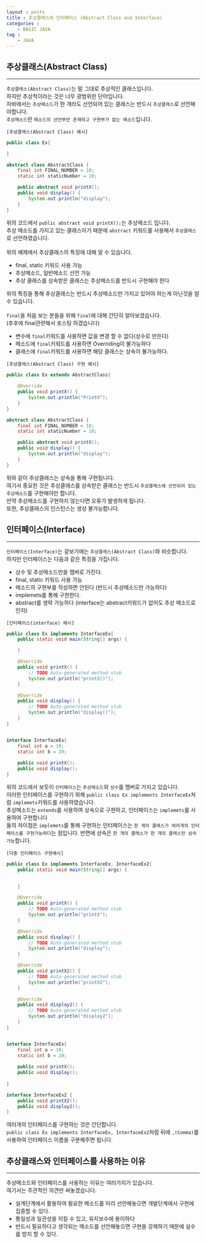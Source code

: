 ```yaml
---
layout : posts
title : 추상클래스와 인터페이스 (Abstract Class and Interface)
categories :
    - BASIC JAVA
tag :
    - JAVA
---
```


## __추상클래스(Abstract Class)__
---
`추상클래스(Abstract Class)`는 말 그대로 추상적인 클래스입니다.<br>
하지만 추상적이라는 것은 너무 광범위한 단어입니다.<br>
자바에서는 `추상메소드`가 한 개라도 선언되어 있는 클래스는 반드시 `추상클래스`로 선언해야합니다.<br>
`추상메소드`란 `메소드의 선언부만 존재하고 구현부가 없는 메소드`입니다.<br>

`[추상클래스(Abstract Class) 예시]`
```java
public class Ex{

}

abstract class AbstractClass {
    final int FINAL_NUMBER = 10;
    static int staticNumber = 10;

    public abstract void printX();
    public void display() {
        System.out.println("display");
    }
}
```
위의 코드에서 `public abstract void printX();`는 추상메소드 입니다.<br>
추상 메소드를 가지고 있는 클래스이기 때문에 `abstract` 키워드를 사용해서 `추상클래스`로 선언하였습니다.<br>
<br>
위의 예제에서 추상클래스의 특징에 대해 알 수 있습니다.

- final, static 키워드 사용 가능
- 추상메소드, 일반메소드 선언 가능
- 추상 클래스를 상속받은 클래스는 추상메소드를 반드시 구현해야 한다

위의 특징을 통해 추상클래스는 반드시 추상메소드만 가지고 있어야 하는게 아닌것을 알 수 있습니다.<br><br>
`final`을 처음 보는 분들을 위해 `final`에 대해 간단히 알아보겠습니다.<br> (추후에 final관련해서 포스팅 하겠습니다)

- 변수에 `final`키워드를 사용하면 값을 변경 할 수 없다(상수로 만든다)
- 메소드에 `final`키워드를 사용하면 Overriding이 불가능하다
- 클래스에 `final`키워드를 사용하면 해당 클래스는 상속이 불가능하다.

`[추상클래스(Abstract Class) 구현 예시]`
```java
public class Ex extends AbstractClass{
    
    @Override
    public void printX() {
        System.out.println("PrintX");
    }
}

abstract class AbstractClass {
    final int FINAL_NUMBER = 10;
    static int staticNumber = 10;

    public abstract void printX();
    public void display() {
        System.out.println("display");
    }
}
```
위와 같이 추상클래스는 상속을 통해 구현됩니다.<br>
여기서 중요한 것은 추상클래스를 상속받은 클래스는 반드시 `추상클래스에 선언되어 있는 추상메소드`를 구현해야만 합니다.<br>
만약 추상메소드를 구현하지 않는다면 오류가 발생하게 됩니다.<br>
또한, 추상클래스의 인스턴스는 생성 불가능합니다.<br>

## __인터페이스(Interface)__
---
`인터페이스(Interface)`는 겉보기에는 `추상클래스(Abstract Class)`와 비슷합니다.<br>
하지만 인터페이스는 다음과 같은 특징을 가집니다.<br>

- 상수 및 추상메소드만을 멤버로 가진다.
- final, static 키워드 사용 가능
- 메소드의 구현부를 작성하면 안된다 (반드시 추상메소드만 가능하다)
- implemets를 통해 구현한다.
- abstract를 생략 가능하다 (interface는 abstract키워드가 없어도 추상 메소드로 인지)

`[인터페이스(interface) 예시]`
```java
public class Ex implements InterfaceEx{
	public static void main(String[] args) {

	}

	@Override
	public void printX() {
		// TODO Auto-generated method stub
		System.out.println("printX()");
	}

	@Override
	public void display() {
		// TODO Auto-generated method stub
		System.out.println("display()");
	}
}


interface InterfaceEx{
	final int a = 10;
	static int b = 20;
	
	public void printX();
	public void display();
}
```
위의 코드에서 보듯이 `인터페이스`는 `추상메소드`와 `상수`를 멤버로 가지고 있습니다.<br>
이러한 인터페이스를 구현하기 위해 `public class Ex implements InterfaceEx`처럼 `implemets`키워드를 사용하였습니다.<br>
추상메소드는 `extends`를 사용하여 상속으로 구현하고, 인터페이스는 `implemets`를 사용하여 구현합니다<br>
둘의 차이점은 `implemets`를 통해 구현하는 인터페이스는 `한 개의 클래스가 여러개의 인터페이스를 구현가능하다`는 점입니다.
반면에 상속은 `한 개의 클래스가 한 개의 클래스만 상속가능`합니다.

`[다중 인터페이스 구현예시]`
```java
public class Ex implements InterfaceEx, InterfaceEx2{
	public static void main(String[] args) {

	
	}

	@Override
	public void printX() {
		// TODO Auto-generated method stub
		System.out.println("printX");
	}

	@Override
	public void display() {
		// TODO Auto-generated method stub
		System.out.println("display");
	}

	@Override
	public void printX2() {
		// TODO Auto-generated method stub
		System.out.println("printX2");
	}

	@Override
	public void display2() {
		// TODO Auto-generated method stub
		System.out.println("display2");
	}
}


interface InterfaceEx{
	final int a = 10;
	static int b = 20;
	
	public void printX();
	public void display();
	
}

interface InterfaceEx2 {
	public void printX2();
	public void display2();
}
```
여러개의 인터페이스를 구현하는 것은 간단합니다.<br>
`public class Ex implements InterfaceEx, InterfaceEx2`처럼 뒤에 `,(Comma)`를 사용하여 인터페이스 이름을 구분해주면 됩니다.<br>

## __추상클래스와 인터페이스를 사용하는 이유__
---
추상메소드와 인터페이스를 사용하는 이유는 여러가지가 있습니다.<br>
여기서는 주관적인 의견만 써놓겠습니다.<br>

- 설계단계에서 활용하여 필요한 메소드를 미리 선언해놓으면 개발단계에서 구현에 집중할 수 있다.
- 통일성과 일관성을 지킬 수 있고, 유지보수에 용이하다
- 반드시 필요하다고 생각되는 메소드를 선언해놓으면 구현을 강제하기 때문에 실수를 방지 할 수 있다.

